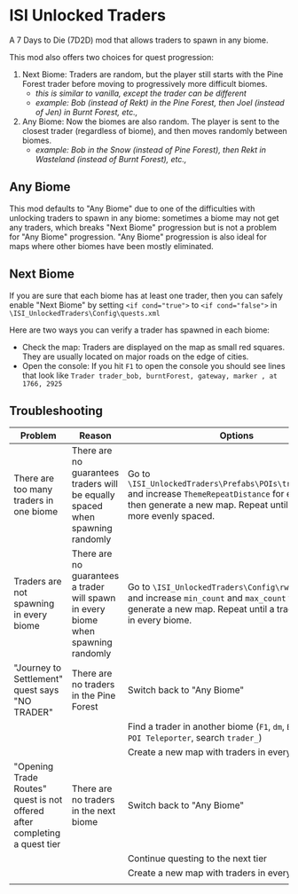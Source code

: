# ISI Unlocked Traders

A 7 Days to Die (7D2D) mod that allows traders to spawn in any biome.

This mod also offers two choices for quest progression:

1. Next Biome: Traders are random, but the player still starts with the Pine Forest trader before moving to progressively more difficult biomes.
    - _this is similar to vanilla, except the trader can be different_
    - _example: Bob (instead of Rekt) in the Pine Forest, then Joel (instead of Jen) in Burnt Forest, etc.,_
2. Any Biome: Now the biomes are also random. The player is sent to the closest trader (regardless of biome), and then moves randomly between biomes.
    - _example: Bob in the Snow (instead of Pine Forest), then Rekt in Wasteland (instead of Burnt Forest), etc.,_

## Any Biome

This mod defaults to "Any Biome" due to one of the difficulties with unlocking traders to spawn in any biome: sometimes a biome may not get any traders, which breaks "Next Biome" progression but is not a problem for "Any Biome" progression. "Any Biome" progression is also ideal for maps where other biomes have been mostly eliminated.

## Next Biome

If you are sure that each biome has at least one trader, then you can safely enable "Next Biome" by setting `<if cond="true">` to `<if cond="false">` in `\ISI_UnlockedTraders\Config\quests.xml`

Here are two ways you can verify a trader has spawned in each biome:

- Check the map: Traders are displayed on the map as small red squares. They are usually located on major roads on the edge of cities.
- Open the console: If you hit `F1` to open the console you should see lines that look like `Trader trader_bob, burntForest, gateway, marker , at 1766, 2925`

## Troubleshooting

|Problem|Reason|Options|
|---|---|---|
|There are too many traders in one biome|There are no guarantees traders will be equally spaced when spawning randomly|Go to `\ISI_UnlockedTraders\Prefabs\POIs\trader_bob.xml` and increase `ThemeRepeatDistance` for each trader, then generate a new map. Repeat until traders are more evenly spaced.|
|Traders are not spawning in every biome|There are no guarantees a trader will spawn in every biome when spawning randomly|Go to `\ISI_UnlockedTraders\Config\rwgmixer.xml` and increase `min_count` and `max_count` then generate a new map. Repeat until a trader shows up in every biome.|
|"Journey to Settlement" quest says "NO TRADER"|There are no traders in the Pine Forest|Switch back to "Any Biome"|
|||Find a trader in another biome (`F1`, `dm`, `ESC`, `ESC`, `Open POI Teleporter`, search `trader_`)|
|||Create a new map with traders in every biome|
|"Opening Trade Routes" quest is not offered after completing a quest tier|There are no traders in the next biome|Switch back to "Any Biome"|
|||Continue questing to the next tier|
|||Create a new map with traders in every biome|
||||
